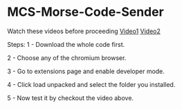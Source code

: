 # MCS-Morse-Code-Sender

 Watch these videos before proceeding [Video1](https://youtu.be/yYu-dECyqug?si=yCYbQO19MOmKi3pK) [Video2](https://youtu.be/TlbO0-N8Ha4)

Steps:
1 - Download the whole code first.

2 - Choose any of the chromium browser.

3 - Go to extensions page and enable developer mode.

4 - Click load unpacked and select the folder you installed.

5 - Now test it by checkout the video above.
